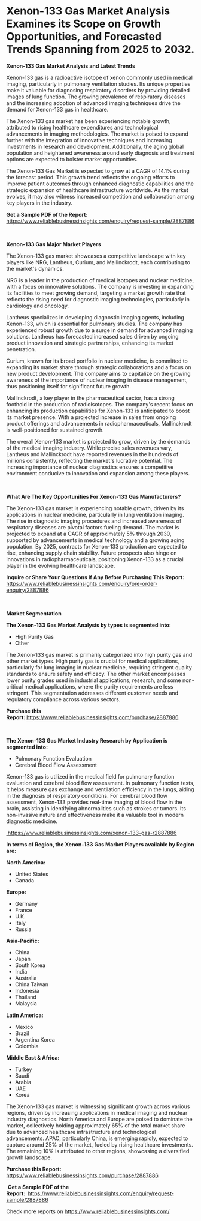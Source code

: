 <p><h1>Xenon-133 Gas Market Analysis Examines its Scope on Growth Opportunities, and Forecasted Trends Spanning from 2025 to 2032.</h1></p><p><strong>Xenon-133 Gas Market Analysis and Latest Trends</strong></p>
<p><p>Xenon-133 gas is a radioactive isotope of xenon commonly used in medical imaging, particularly in pulmonary ventilation studies. Its unique properties make it valuable for diagnosing respiratory disorders by providing detailed images of lung function. The growing prevalence of respiratory diseases and the increasing adoption of advanced imaging techniques drive the demand for Xenon-133 gas in healthcare.</p><p>The Xenon-133 gas market has been experiencing notable growth, attributed to rising healthcare expenditures and technological advancements in imaging methodologies. The market is poised to expand further with the integration of innovative techniques and increasing investments in research and development. Additionally, the aging global population and heightened awareness around early diagnosis and treatment options are expected to bolster market opportunities.</p><p>The Xenon-133 Gas Market is expected to grow at a CAGR of 14.1% during the forecast period. This growth trend reflects the ongoing efforts to improve patient outcomes through enhanced diagnostic capabilities and the strategic expansion of healthcare infrastructure worldwide. As the market evolves, it may also witness increased competition and collaboration among key players in the industry.</p></p>
<p><strong>Get a Sample PDF of the Report:&nbsp;</strong> <a href="https://www.reliablebusinessinsights.com/enquiry/request-sample/2887886?utm_campaign=3133&utm_medium=2&utm_source=Github&utm_content=ia&utm_term=14032025&utm_id=xenon-133-gas">https://www.reliablebusinessinsights.com/enquiry/request-sample/2887886</a></p>
<p>&nbsp;</p>
<p><strong>Xenon-133 Gas Major Market Players</strong></p>
<p><p>The Xenon-133 gas market showcases a competitive landscape with key players like NRG, Lantheus, Curium, and Mallinckrodt, each contributing to the market's dynamics. </p><p>NRG is a leader in the production of medical isotopes and nuclear medicine, with a focus on innovative solutions. The company is investing in expanding its facilities to meet growing demand, targeting a market growth rate that reflects the rising need for diagnostic imaging technologies, particularly in cardiology and oncology.</p><p>Lantheus specializes in developing diagnostic imaging agents, including Xenon-133, which is essential for pulmonary studies. The company has experienced robust growth due to a surge in demand for advanced imaging solutions. Lantheus has forecasted increased sales driven by ongoing product innovation and strategic partnerships, enhancing its market penetration.</p><p>Curium, known for its broad portfolio in nuclear medicine, is committed to expanding its market share through strategic collaborations and a focus on new product development. The company aims to capitalize on the growing awareness of the importance of nuclear imaging in disease management, thus positioning itself for significant future growth.</p><p>Mallinckrodt, a key player in the pharmaceutical sector, has a strong foothold in the production of radioisotopes. The company's recent focus on enhancing its production capabilities for Xenon-133 is anticipated to boost its market presence. With a projected increase in sales from ongoing product offerings and advancements in radiopharmaceuticals, Mallinckrodt is well-positioned for sustained growth.</p><p>The overall Xenon-133 market is projected to grow, driven by the demands of the medical imaging industry. While precise sales revenues vary, Lantheus and Mallinckrodt have reported revenues in the hundreds of millions consistently, reflecting the market's lucrative potential. The increasing importance of nuclear diagnostics ensures a competitive environment conducive to innovation and expansion among these players.</p></p>
<p>&nbsp;</p>
<p><strong>What Are The Key Opportunities For Xenon-133 Gas Manufacturers?</strong></p>
<p><p>The Xenon-133 gas market is experiencing notable growth, driven by its applications in nuclear medicine, particularly in lung ventilation imaging. The rise in diagnostic imaging procedures and increased awareness of respiratory diseases are pivotal factors fueling demand. The market is projected to expand at a CAGR of approximately 5% through 2030, supported by advancements in medical technology and a growing aging population. By 2025, contracts for Xenon-133 production are expected to rise, enhancing supply chain stability. Future prospects also hinge on innovations in radiopharmaceuticals, positioning Xenon-133 as a crucial player in the evolving healthcare landscape.</p></p>
<p><strong>Inquire or Share Your Questions If Any Before Purchasing This Report:</strong> <a href="https://www.reliablebusinessinsights.com/enquiry/pre-order-enquiry/2887886?utm_campaign=3133&utm_medium=2&utm_source=Github&utm_content=ia&utm_term=14032025&utm_id=xenon-133-gas">https://www.reliablebusinessinsights.com/enquiry/pre-order-enquiry/2887886</a></p>
<p>&nbsp;</p>
<p><strong>Market Segmentation</strong></p>
<p><strong>The Xenon-133 Gas Market Analysis by types is segmented into:</strong></p>
<p><ul><li>High Purity Gas</li><li>Other</li></ul></p>
<p><p>The Xenon-133 gas market is primarily categorized into high purity gas and other market types. High purity gas is crucial for medical applications, particularly for lung imaging in nuclear medicine, requiring stringent quality standards to ensure safety and efficacy. The other market encompasses lower purity grades used in industrial applications, research, and some non-critical medical applications, where the purity requirements are less stringent. This segmentation addresses different customer needs and regulatory compliance across various sectors.</p></p>
<p><strong>Purchase this Report:&nbsp;</strong><a href="https://www.reliablebusinessinsights.com/purchase/2887886?utm_campaign=3133&utm_medium=2&utm_source=Github&utm_content=ia&utm_term=14032025&utm_id=xenon-133-gas">https://www.reliablebusinessinsights.com/purchase/2887886</a></p>
<p>&nbsp;</p>
<p><strong>The Xenon-133 Gas Market Industry Research by Application is segmented into:</strong></p>
<p><ul><li>Pulmonary Function Evaluation</li><li>Cerebral Blood Flow Assessment</li></ul></p>
<p><p>Xenon-133 gas is utilized in the medical field for pulmonary function evaluation and cerebral blood flow assessment. In pulmonary function tests, it helps measure gas exchange and ventilation efficiency in the lungs, aiding in the diagnosis of respiratory conditions. For cerebral blood flow assessment, Xenon-133 provides real-time imaging of blood flow in the brain, assisting in identifying abnormalities such as strokes or tumors. Its non-invasive nature and effectiveness make it a valuable tool in modern diagnostic medicine.</p></p>
<p><a href="https://www.reliablebusinessinsights.com/xenon-133-gas-r2887886?utm_campaign=3133&utm_medium=2&utm_source=Github&utm_content=ia&utm_term=14032025&utm_id=xenon-133-gas">&nbsp;https://www.reliablebusinessinsights.com/xenon-133-gas-r2887886</a></p>
<p><strong>In terms of Region, the Xenon-133 Gas Market Players available by Region are:</strong></p>
<p>
    <p> <strong> North America: </strong>
        <ul>
            <li>United States</li>
            <li>Canada</li>
        </ul>
        </p> 
    <p> <strong> Europe: </strong>
        <ul>
            <li>Germany</li>
            <li>France</li>
            <li>U.K.</li>
            <li>Italy</li>
            <li>Russia</li>
        </ul>
        </p> 
    <p> <strong> Asia-Pacific: </strong>
        <ul>
            <li>China</li>
            <li>Japan</li>
            <li>South Korea</li>
            <li>India</li>
            <li>Australia</li>
            <li>China Taiwan</li>
            <li>Indonesia</li>
            <li>Thailand</li>
            <li>Malaysia</li>
        </ul>
        </p> 
    <p> <strong> Latin America: </strong>
        <ul>
            <li>Mexico</li>
            <li>Brazil</li>
            <li>Argentina Korea</li>
            <li>Colombia</li>
        </ul>
        </p> 
    <p> <strong> Middle East & Africa: </strong>
        <ul>
            <li>Turkey</li>
            <li>Saudi</li>
            <li>Arabia</li>
            <li>UAE</li>
            <li>Korea</li>
        </ul>
    </p>
    </p>
<p><p>The Xenon-133 gas market is witnessing significant growth across various regions, driven by increasing applications in medical imaging and nuclear industry diagnostics. North America and Europe are poised to dominate the market, collectively holding approximately 65% of the total market share due to advanced healthcare infrastructure and technological advancements. APAC, particularly China, is emerging rapidly, expected to capture around 25% of the market, fueled by rising healthcare investments. The remaining 10% is attributed to other regions, showcasing a diversified growth landscape.</p></p>
<p><strong>Purchase this Report: </strong><a href="https://www.reliablebusinessinsights.com/purchase/2887886?utm_campaign=3133&utm_medium=2&utm_source=Github&utm_content=ia&utm_term=14032025&utm_id=xenon-133-gas">https://www.reliablebusinessinsights.com/purchase/2887886</a></p>
<p>&nbsp;<strong>Get a Sample PDF of the Report:&nbsp;&nbsp;</strong><a href="https://www.reliablebusinessinsights.com/enquiry/request-sample/2887886?utm_campaign=3133&utm_medium=2&utm_source=Github&utm_content=ia&utm_term=14032025&utm_id=xenon-133-gas">https://www.reliablebusinessinsights.com/enquiry/request-sample/2887886</a></p>
<p><strong></strong></p>
<p>Check more reports on <a href="https://www.reliablebusinessinsights.com/?utm_campaign=3133&utm_medium=2&utm_source=Github&utm_content=ia&utm_term=14032025&utm_id=xenon-133-gas">https://www.reliablebusinessinsights.com/</a></p>